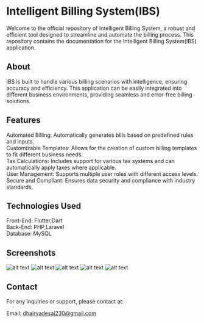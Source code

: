 # Intelligent Billing System(IBS)
Welcome to the official repository of Intelligent Billing System, a robust and efficient tool designed to streamline and automate the billing process. This repository contains the documentation for the Intelligent Billing System(IBS) application.

## About 

IBS is built to handle various billing scenarios with intelligence, ensuring accuracy and efficiency. This application can be easily integrated into different business environments, providing seamless and error-free billing solutions.

## Features 
Automated Billing: Automatically generates bills based on predefined rules and inputs.  
Customizable Templates: Allows for the creation of custom billing templates to fit different business needs.  
Tax Calculations: Includes support for various tax systems and can automatically apply taxes where applicable.  
User Management: Supports multiple user roles with different access levels.  
Secure and Compliant: Ensures data security and compliance with industry standards.  

## Technologies Used
Front-End: Flutter,Dart  
Back-End: PHP,Laravel  
Database: MySQL  

## Screenshots
![alt text](signup.png)
![alt text](template.png)
![alt text](invoice.png)
![alt text](product_list.png)
![alt text](reports.png)

## Contact 

For any inquiries or support, please contact at:

Email: dhairyadesai230@gmail.com

